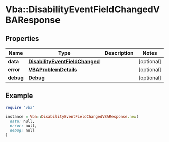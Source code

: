 # Vba::DisabilityEventFieldChangedVBAResponse

## Properties

| Name | Type | Description | Notes |
| ---- | ---- | ----------- | ----- |
| **data** | [**DisabilityEventFieldChanged**](DisabilityEventFieldChanged.md) |  | [optional] |
| **error** | [**VBAProblemDetails**](VBAProblemDetails.md) |  | [optional] |
| **debug** | [**Debug**](Debug.md) |  | [optional] |

## Example

```ruby
require 'vba'

instance = Vba::DisabilityEventFieldChangedVBAResponse.new(
  data: null,
  error: null,
  debug: null
)
```

